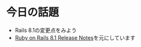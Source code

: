 # 今日の話題

* Rails 8.1の変更点をみよう
* [Ruby on Rails 8\.1 Release Notes](https://edgeguides.rubyonrails.org/8_1_release_notes.html)を元にしています
